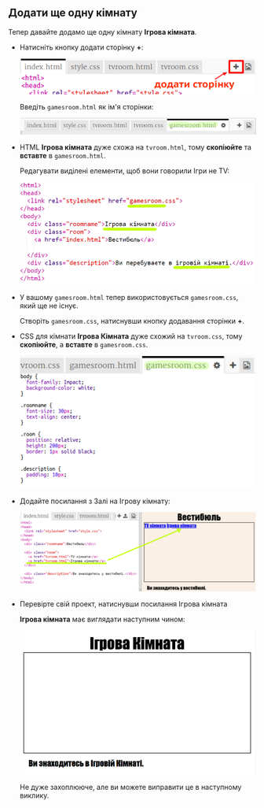 ## Додати ще одну кімнату

Тепер давайте додамо ще одну кімнату **Ігрова кімната**.

+ Натисніть кнопку додати сторінку **+**:
    
    ![скріншот](images/rooms-add-page.png)
    
    Введіть `gamesroom.html` як ім'я сторінки:
    
    ![скріншот](images/rooms-games-html.png)

+ HTML **Ігрова кімната** дуже схожа на `tvroom.html`, тому **скопіюйте** та **вставте** в `gamesroom.html`.
    
    Редагувати виділені елементи, щоб вони говорили Ігри не TV:
    
    ![скріншот](images/rooms-games-html2.png)

+ У вашому `gamesroom.html` тепер використовується `gamesroom.css`, який ще не існує.
    
    Створіть `gamesroom.css`, натиснувши кнопку додавання сторінки **+**.

+ CSS для кімнати **Ігрова Кімната** дуже схожий на `tvroom.css`, тому **скопіюйте**, а **вставте** в `gamesroom.css`.
    
    ![скріншот](images/rooms-add-games-css.png)

+ Додайте посилання з Залі на Ігрову кімнату:
    
    ![скріншот](images/rooms-hall-games.png)

+ Перевірте свій проект, натиснувши посилання Ігрова кімната
    
    **Ігрова кімната** має виглядати наступним чином:
    
    ![скріншот](images/rooms-games-before.png)
    
    Не дуже захоплююче, але ви можете виправити це в наступному виклику.